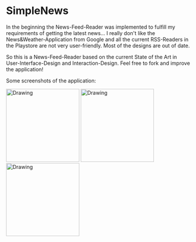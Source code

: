SimpleNews
==========
In the beginning the News-Feed-Reader was implemented to fulfill my requirements of getting the latest news... I really don't like the News&Weather-Application from Google and all the current RSS-Readers in the Playstore are not very user-friendly. Most of the designs are out of date. 

So this is a News-Feed-Reader based on the current State of the Art in User-Interface-Design and Interaction-Design. Feel free to fork and improve the application!


Some screenshots of the application:

<img src="https://raw.github.com/Dalanie/SimpleNews/master/screenshot1.png" alt="Drawing" style="width: 200px;"/>
<img src="https://raw.github.com/Dalanie/SimpleNews/master/screenshot2.png" alt="Drawing" style="width: 200px;"/>
<img src="https://raw.github.com/Dalanie/SimpleNews/master/screenshot3.png" alt="Drawing" style="width: 200px;"/>
